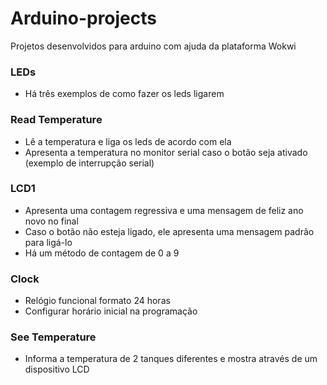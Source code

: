 # Arduino-projects
Projetos desenvolvidos para arduino com ajuda da plataforma Wokwi
### LEDs
- Há três exemplos de como fazer os leds ligarem
### Read Temperature
- Lê a temperatura e liga os leds de acordo com ela
- Apresenta a temperatura no monitor serial caso o botão seja ativado (exemplo de interrupção serial)
### LCD1
- Apresenta uma contagem regressiva e uma mensagem de feliz ano novo no final
- Caso o botão não esteja ligado, ele apresenta uma mensagem padrão para ligá-lo
- Há um método de contagem de 0 a 9
### Clock
- Relógio funcional formato 24 horas
- Configurar horário inicial na programação
### See Temperature
- Informa a temperatura de 2 tanques diferentes e mostra através de um dispositivo LCD
